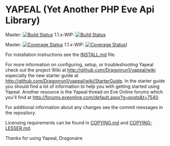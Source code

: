 # YAPEAL (Yet Another PHP Eve Api Library) #
Master: [![Build Status](https://travis-ci.org/Dragonrun1/yapeal.svg?branch=master)](https://travis-ci.org/Dragonrun1/yapeal)
1.1.x-WIP: [![Build Status](https://travis-ci.org/Dragonrun1/yapeal.svg?branch=1.1.x-WIP)](https://travis-ci.org/Dragonrun1/yapeal)

Master: [![Coverage Status](https://img.shields.io/coveralls/Dragonrun1/yapeal.svg?branch=master)](https://coveralls.io/r/Dragonrun1/yapeal)
1.1.x-WIP: [![Coverage Status](https://img.shields.io/coveralls/Dragonrun1/yapeal.svg)](https://coveralls.io/r/Dragonrun1/yapeal?branch=1.1.x-WIP))

For installation instructions see the [INSTALL.md][2] file.

For more information on configuring, setup, or troubleshooting Yapeal check out
the project Wiki at <http://github.com/Dragonrun1/yapeal/wiki> especially the
new starter guide at <http://github.com/Dragonrun1/yapeal/wiki/StarterGuide>. In
the starter guide you should find a lot of information to help you with getting
started using Yapeal. Another resource is the Yapeal thread on Eve Online forums
which you'll find at
<http://forums.eveonline.com/default.aspx?g=posts&t=7540>.

For additional information about any changes see the commit messages in the
repository.

Licensing requirements can be found in [COPYING.md][4] and
[COPYING-LESSER.md][5].

Thanks for using Yapeal, Dragonaire

[2]: http://github.com/Dragonrun1/yapeal/blob/1.0.x/INSTALL.md "INSTALL.md"
[4]: http://github.com/Dragonrun1/yapeal/blob/1.0.x/COPYING.md "COPY.md"
[5]: http://github.com/Dragonrun1/yapeal/blob/1.0.x/COPYING-LESSER.md "COPY-LESSER.md"
